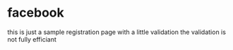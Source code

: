 # facebook

this is just a sample registration page with a little validation 
the validation is not fully efficiant

